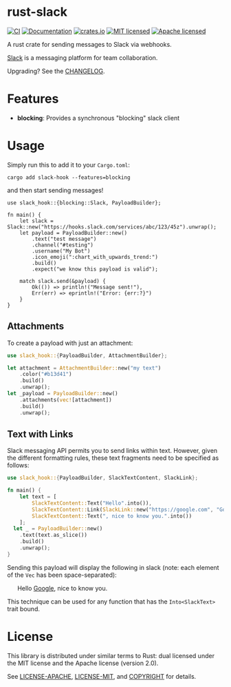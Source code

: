 # rust-slack

[![CI](https://github.com/frostly/rust-slack/actions/workflows/basic.yml/badge.svg)](https://github.com/frostly/rust-slack/actions/workflows/basic.yml)
[![Documentation](https://img.shields.io/badge/docs-latest-C9893D.svg)](https://docs.rs/slack-hook/)
[![crates.io](https://img.shields.io/crates/v/slack-hook.svg)](https://crates.io/crates/slack-hook)
[![MIT licensed](https://img.shields.io/badge/license-MIT-blue.svg)](./LICENSE-MIT)
[![Apache licensed](https://img.shields.io/badge/license-Apache-blue.svg)](./LICENSE-APACHE)

A rust crate for sending messages to Slack via webhooks.

[Slack](https://slack.com/) is a messaging platform for team collaboration.

Upgrading? See the [CHANGELOG](./CHANGELOG.md).

# Features

- **blocking**: Provides a synchronous "blocking" slack client

# Usage

Simply run this to add it to your `Cargo.toml`:

```console
cargo add slack-hook --features=blocking
```

and then start sending messages!

```rust,no_run
use slack_hook::{blocking::Slack, PayloadBuilder};

fn main() {
    let slack = Slack::new("https://hooks.slack.com/services/abc/123/45z").unwrap();
    let payload = PayloadBuilder::new()
        .text("test message")
        .channel("#testing")
        .username("My Bot")
        .icon_emoji(":chart_with_upwards_trend:")
        .build()
        .expect("we know this payload is valid");

    match slack.send(&payload) {
        Ok(()) => println!("Message sent!"),
        Err(err) => eprintln!("Error: {err:?}")
    }
}
```

## Attachments

To create a payload with just an attachment:

```rust
use slack_hook::{PayloadBuilder, AttachmentBuilder};

let attachment = AttachmentBuilder::new("my text")
    .color("#b13d41")
    .build()
    .unwrap();
let _payload = PayloadBuilder::new()
    .attachments(vec![attachment])
    .build()
    .unwrap();
```

## Text with Links

Slack messaging API permits you to send links within text. However, given the
different formatting rules, these text fragments need to be specified as
follows:

```rust
use slack_hook::{PayloadBuilder, SlackTextContent, SlackLink};

fn main() {
    let text = [
        SlackTextContent::Text("Hello".into()),
        SlackTextContent::Link(SlackLink::new("https://google.com", "Google")),
        SlackTextContent::Text(", nice to know you.".into())
    ];
  let _ = PayloadBuilder::new()
    .text(text.as_slice())
    .build()
    .unwrap();
}
```

Sending this payload will display the following in slack (note: each element
of the `Vec` has been space-separated):

&nbsp;&nbsp;&nbsp;&nbsp;&nbsp;&nbsp;Hello [Google](https://google.com), nice to know you.

This technique can be used for any function that has the `Into<SlackText>`
trait bound.

# License

This library is distributed under similar terms to Rust: dual licensed under
the MIT license and the Apache license (version 2.0).

See [LICENSE-APACHE](LICENSE-APACHE), [LICENSE-MIT](LICENSE-MIT), and
[COPYRIGHT](COPYRIGHT) for details.
